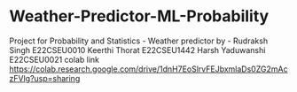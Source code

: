 # Weather-Predictor-ML-Probability
Project for Probability and Statistics - Weather predictor 
by - Rudraksh Singh E22CSEU0010
Keerthi Thorat E22CSEU1442
Harsh Yaduwanshi E22CSEU0021
colab link https://colab.research.google.com/drive/1dnH7EoSlrvFEJbxmlaDs0ZG2mAczFVlg?usp=sharing
